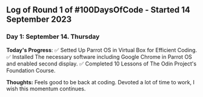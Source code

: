
## Log of Round 1 of #100DaysOfCode - Started 14 September 2023

### Day 1: September 14. Thursday

**Today's Progress**:
✅ Setted Up Parrot OS in Virtual Box for Efficient Coding.
✅ Installed The necessary software including Google Chrome in Parrot OS and enabled second display.
✅ Completed 10 Lessons of The Odin Project's Foundation Course.

**Thoughts:** Feels good to be back at coding. Devoted a lot of time to work, I wish this momentum continues.
